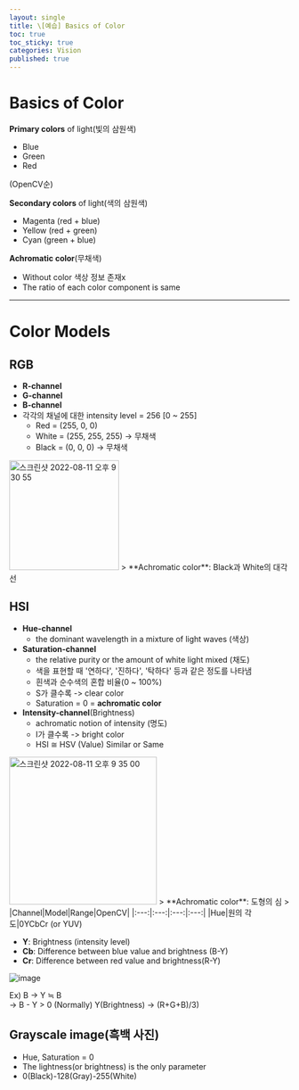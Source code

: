 ```yaml
---
layout: single
title: \[예습] Basics of Color
toc: true
toc_sticky: true
categories: Vision
published: true
---
```


# Basics of Color

**Primary colors** of light(빛의 삼원색)
* Blue
* Green
* Red

(OpenCV순)

**Secondary colors** of light(색의 삼원색)
* Magenta (red + blue)
* Yellow (red + green)
* Cyan (green + blue)

**Achromatic color**(무채색)
* Without color 색상 정보 존재x
* The ratio of each color component is same

--------------

# Color Models

## RGB
* **R-channel**
* **G-channel**
* **B-channel**
* 각각의 채널에 대한 intensity level = 256 [0 ~ 255]
     * Red = (255, 0, 0)
     * White = (255, 255, 255) -> 무채색
     * Black = (0, 0, 0) -> 무채색

<img width="197" alt="스크린샷 2022-08-11 오후 9 30 55" src="https://user-images.githubusercontent.com/63464299/184142645-33441f3e-6a71-4dce-9cad-f09ebd99f0e9.png">
> **Achromatic color**: Black과 White의 대각선

## HSI
* **Hue-channel**
  * the dominant wavelength in a mixture of light waves (색상)   
* **Saturation-channel**
  * the relative purity or the amount of white light mixed (채도)
  * 색을 표현할 때 '연하다', '진하다', '탁하다' 등과 같은 정도를 나타냄
  * 흰색과 순수색의 혼합 비율(0 ~ 100%)
  * S가 클수록 -> clear color
  * Saturation = 0 = **achromatic color**
* **Intensity-channel**(Brightness)
  * achromatic notion of intensity (명도)
  * I가 클수록 -> bright color
  * HSI ≅ HSV (Value) Similar or Same

<img width="265" alt="스크린샷 2022-08-11 오후 9 35 00" src="https://user-images.githubusercontent.com/63464299/184143031-7813824a-e967-4c8c-b41c-43ce2e80f642.png">
> **Achromatic color**: 도형의 심 
>
|Channel|Model|Range|OpenCV|
|:---:|:---:|:---:|:---:|
|Hue|원의 각도|0<H<360|0<H<180|
|Saturation|원의 반지름|0<S<1|0<S<255|
|Intensity|도형의 높이|0<V<1|0<V<255|


## YCbCr (or YUV)
* **Y**: Brightness (intensity level)
* **Cb**: Difference between blue value and brightness (B-Y)
* **Cr**: Difference between red value and brightness(R-Y)

![image](https://user-images.githubusercontent.com/63464299/190894291-c8282d16-3b98-4595-80c0-fbeda410ed74.png)

Ex) B → Y ≒ B<br/>
    → B - Y > 0 (Normally) Y(Brightness) → (R+G+B)/3)

## Grayscale image(흑백 사진)
* Hue, Saturation = 0
* The lightness(or brightness) is the only parameter 
* 0(Black)-128(Gray)-255(White)
